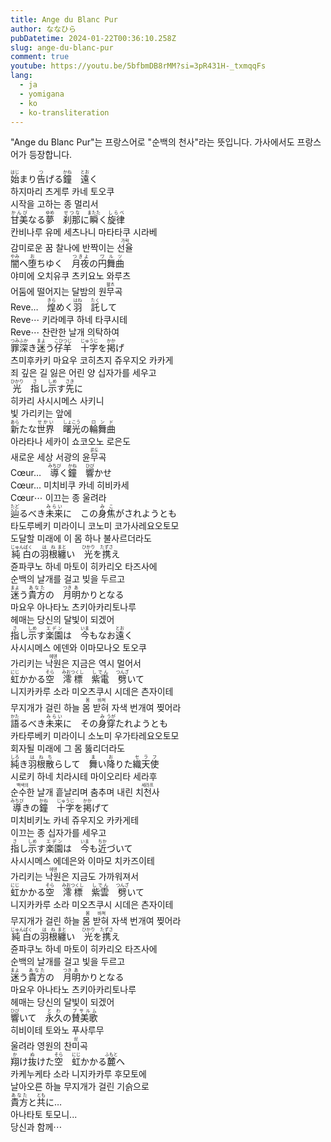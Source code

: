 ```yaml
---
title: Ange du Blanc Pur
author: ななひら
pubDatetime: 2024-01-22T00:36:10.258Z
slug: ange-du-blanc-pur
comment: true
youtube: https://youtu.be/5bfbmDB8rMM?si=3pR431H-_txmqqFs
lang:
  - ja
  - yomigana
  - ko
  - ko-transliteration
---
```


"Ange du Blanc Pur"는 프랑스어로 "순백의 천사"라는 뜻입니다. 가사에서도 프랑스어가 등장합니다.

<div>
    <div class="lang-ja"><ruby>始<rp>(</rp><rt>はじ</rt><rp>)</rp></ruby>まり<ruby>告<rp>(</rp><rt>つ</rt><rp>)</rp></ruby>げる<ruby>鐘<rp>(</rp><rt>かね</rt><rp>)</rp></ruby>　<ruby>遠<rp>(</rp><rt>とお</rt><rp>)</rp></ruby>く</div>
    <div class="lang-ko-tl">하지마리 츠게루 카네 토오쿠</div>
    <div class="lang-ko">시작을 고하는 종 멀리서</div>
</div>
<div>
    <div class="lang-ja"><ruby>甘美<rp>(</rp><rt>かんび</rt><rp>)</rp></ruby>なる<ruby>夢<rp>(</rp><rt>ゆめ</rt><rp>)</rp></ruby>　<ruby>刹那<rp>(</rp><rt>せつな</rt><rp>)</rp></ruby>に<ruby>瞬<rp>(</rp><rt>またた</rt><rp>)</rp></ruby>く<ruby>旋律<rp>(</rp><rt>しらべ</rt><rp>)</rp></ruby></div>
    <div class="lang-ko-tl">칸비나루 유메 세츠나니 마타타쿠 시라베</div>
    <div class="lang-ko">감미로운 꿈 찰나에 반짝이는 <ruby>선율<rp>(</rp><rt class="show">가락</rt><rp>)</rp></ruby></div>
</div>
<div>
    <div class="lang-ja"><ruby>闇<rp>(</rp><rt>やみ</rt><rp>)</rp></ruby>へ<ruby>堕<rp>(</rp><rt>お</rt><rp>)</rp></ruby>ちゆく　<ruby>月夜<rp>(</rp><rt>つきよ</rt><rp>)</rp></ruby>の<ruby>円舞曲<rp>(</rp><rt>ワルツ</rt><rp>)</rp></ruby></div>
    <div class="lang-ko-tl">야미에 오치유쿠 츠키요노 와루츠</div>
    <div class="lang-ko">어둠에 떨어지는 달밤의 <ruby>원무곡<rp>(</rp><rt class="show">왈츠</rt><rp>)</rp></ruby></div>
</div>
<div>
    <div class="lang-ja">Reve…　<ruby>煌<rp>(</rp><rt>きら</rt><rp>)</rp></ruby>めく<ruby>羽<rp>(</rp><rt>はね</rt><rp>)</rp></ruby>　<ruby>託<rp>(</rp><rt>たく</rt><rp>)</rp></ruby>して</div>
    <div class="lang-ko-tl">Reve⋯ 키라메쿠 하네 타쿠시테</div>
    <div class="lang-ko">Reve⋯ 찬란한 날개 의탁하여</div>
</div>
<div>
    <div class="lang-ja"><ruby>罪<rp>(</rp><rt>つみ</rt><rp>)</rp></ruby><ruby>深<rp>(</rp><rt>ふか</rt><rp>)</rp></ruby>き<ruby>迷<rp>(</rp><rt>まよ</rt><rp>)</rp></ruby>う<ruby>仔羊<rp>(</rp><rt>こひつじ</rt><rp>)</rp></ruby>　<ruby>十字<rp>(</rp><rt>じゅうじ</rt><rp>)</rp></ruby>を<ruby>掲<rp>(</rp><rt>かか</rt><rp>)</rp></ruby>げ</div>
    <div class="lang-ko-tl">츠미후카키 마요우 코히츠지 쥬우지오 카카게</div>
    <div class="lang-ko">죄 깊은 길 잃은 어린 양 십자가를 세우고</div>
</div>
<div>
    <div class="lang-ja"><ruby>光<rp>(</rp><rt>ひかり</rt><rp>)</rp></ruby>　<ruby>指<rp>(</rp><rt>さ</rt><rp>)</rp></ruby>し<ruby>示<rp>(</rp><rt>しめ</rt><rp>)</rp></ruby>す<ruby>先<rp>(</rp><rt>さき</rt><rp>)</rp></ruby>に</div>
    <div class="lang-ko-tl">히카리 사시시메스 사키니</div>
    <div class="lang-ko">빛 가리키는 앞에</div>
</div>
<div>
    <div class="lang-ja"><ruby>新<rp>(</rp><rt>あら</rt><rp>)</rp></ruby>たな<ruby>世界<rp>(</rp><rt>せかい</rt><rp>)</rp></ruby>　<ruby>曙光<rp>(</rp><rt>しょこう</rt><rp>)</rp></ruby>の<ruby>輪舞曲<rp>(</rp><rt>ロンド</rt><rp>)</rp></ruby></div>
    <div class="lang-ko-tl">아라타나 세카이 쇼코오노 로은도</div>
    <div class="lang-ko">새로운 세상 서광의 <ruby>윤무곡<rp>(</rp><rt class="show">론도</rt><rp>)</rp></ruby></div>
</div>
<div>
    <div class="lang-ja">Cœur…　<ruby>導<rp>(</rp><rt>みちび</rt><rp>)</rp></ruby>く<ruby>鐘<rp>(</rp><rt>かね</rt><rp>)</rp></ruby>　<ruby>響<rp>(</rp><rt>ひび</rt><rp>)</rp></ruby>かせ</div>
    <div class="lang-ko-tl">Cœur... 미치비쿠 카네 히비카세</div>
    <div class="lang-ko">Cœur⋯ 이끄는 종 울려라</div>
</div>
<div>
    <div class="lang-ja"><ruby>辿<rp>(</rp><rt>たど</rt><rp>)</rp></ruby>るべき<ruby>未来<rp>(</rp><rt>みらい</rt><rp>)</rp></ruby>に　この<ruby>身<rp>(</rp><rt>み</rt><rp>)</rp></ruby><ruby>焦<rp>(</rp><rt>こ</rt><rp>)</rp></ruby>がされようとも</div>
    <div class="lang-ko-tl">타도루베키 미라이니 코노미 코가사레요오토모</div>
    <div class="lang-ko">도달할 미래에 이 몸 하나 불사르더라도</div>
</div>
<div>
    <div class="lang-ja"><ruby>純白<rp>(</rp><rt>じゅんぱく</rt><rp>)</rp></ruby>の<ruby>羽根<rp>(</rp><rt>はね</rt><rp>)</rp></ruby><ruby>纏<rp>(</rp><rt>まと</rt><rp>)</rp></ruby>い　<ruby>光<rp>(</rp><rt>ひかり</rt><rp>)</rp></ruby>を<ruby>携<rp>(</rp><rt>たずさ</rt><rp>)</rp></ruby>え</div>
    <div class="lang-ko-tl">쥰파쿠노 하네 마토이 히카리오 타즈사에</div>
    <div class="lang-ko">순백의 날개를 걸고 빚을 두르고</div>
</div>
<div>
    <div class="lang-ja"><ruby>迷<rp>(</rp><rt>まよ</rt><rp>)</rp></ruby>う<ruby>貴方<rp>(</rp><rt>あなた</rt><rp>)</rp></ruby>の　<ruby>月<rp>(</rp><rt>つき</rt><rp>)</rp></ruby><ruby>明<rp>(</rp><rt>あ</rt><rp>)</rp></ruby>かりとなる</div>
    <div class="lang-ko-tl">마요우 아나타노 츠키아카리토나루</div>
    <div class="lang-ko">헤매는 당신의 달빛이 되겠어</div>
</div>
<div>
    <div class="lang-ja"><ruby>指<rp>(</rp><rt>さ</rt><rp>)</rp></ruby>し<ruby>示<rp>(</rp><rt>しめ</rt><rp>)</rp></ruby>す<ruby>楽園<rp>(</rp><rt>エデン</rt><rp>)</rp></ruby>は　<ruby>今<rp>(</rp><rt>いま</rt><rp>)</rp></ruby>もなお<ruby>遠<rp>(</rp><rt>とお</rt><rp>)</rp></ruby>く</div>
    <div class="lang-ko-tl">사시시메스 에덴와 이마모나오 토오쿠</div>
    <div class="lang-ko">가리키는 <ruby>낙원<rp>(</rp><rt class="show">에덴</rt><rp>)</rp>은 </ruby>지금은 역시 멀어서</div>
</div>
<div>
    <div class="lang-ja"><ruby>虹<rp>(</rp><rt>にじ</rt><rp>)</rp></ruby>かかる<ruby>空<rp>(</rp><rt>そら</rt><rp>)</rp></ruby>　<ruby>澪標<rp>(</rp><rt>みおつくし</rt><rp>)</rp></ruby>　<ruby>紫電<rp>(</rp><rt>しでん</rt><rp>)</rp></ruby>　<ruby>劈<rp>(</rp><rt>つんざ</rt><rp>)</rp></ruby>いて</div>
    <div class="lang-ko-tl">니지카카루 소라 미오츠쿠시 시데은 츤자이테</div>
    <div class="lang-ko">무지개가 걸린 하늘 <ruby>몸 받혀<rp>(</rp><rt class="show">몸 바쳐</rt><rp>)</rp></ruby> 자색 번개여 찢어라</div>
</div>
<div>
    <div class="lang-ja"><ruby>語<rp>(</rp><rt>かた</rt><rp>)</rp></ruby>るべき<ruby>未来<rp>(</rp><rt>みらい</rt><rp>)</rp></ruby>に　その<ruby>身<rp>(</rp><rt>み</rt><rp>)</rp></ruby><ruby>穿<rp>(</rp><rt>うが</rt><rp>)</rp></ruby>たれようとも</div>
    <div class="lang-ko-tl">카타루베키 미라이니 소노미 우가타레요오토모</div>
    <div class="lang-ko">회자될 미래에 그 몸 뚫리더라도</div>
</div>
<div>
    <div class="lang-ja"><ruby>純<rp>(</rp><rt>しろ</rt><rp>)</rp></ruby>き<ruby>羽根<rp>(</rp><rt>はね</rt><rp>)</rp></ruby><ruby>散<rp>(</rp><rt>ち</rt><rp>)</rp></ruby>らして　<ruby>舞<rp>(</rp><rt>ま</rt><rp>)</rp></ruby>い<ruby>降<rp>(</rp><rt>お</rt><rp>)</rp></ruby>りた<ruby>織天使<rp>(</rp><rt>セラフ</rt><rp>)</rp></ruby></div>
    <div class="lang-ko-tl">시로키 하네 치라시테 마이오리타 세라후</div>
    <div class="lang-ko"><ruby>순수한<rp>(</rp><rt class="show">백색의</rt><rp>)</rp></ruby> 날개 흩날리며 춤추며 내린 <ruby>치천사<rp>(</rp><rt class="show">세라프</rt><rp>)</rp></ruby></div>
</div>
<div>
    <div class="lang-ja"><ruby>導<rp>(</rp><rt>みちび</rt><rp>)</rp></ruby>きの<ruby>鐘<rp>(</rp><rt>かね</rt><rp>)</rp></ruby>　<ruby>十字<rp>(</rp><rt>じゅうじ</rt><rp>)</rp></ruby>を<ruby>掲<rp>(</rp><rt>かか</rt><rp>)</rp></ruby>げて</div>
    <div class="lang-ko-tl">미치비키노 카네 쥬우지오 카카게테</div>
    <div class="lang-ko">이끄는 종 십자가를 세우고</div>
</div>
<div>
    <div class="lang-ja"><ruby>指<rp>(</rp><rt>さ</rt><rp>)</rp></ruby>し<ruby>示<rp>(</rp><rt>しめ</rt><rp>)</rp></ruby>す<ruby>楽園<rp>(</rp><rt>エデン</rt><rp>)</rp></ruby>は　<ruby>今<rp>(</rp><rt>いま</rt><rp>)</rp></ruby>も<ruby>近<rp>(</rp><rt>ちか</rt><rp>)</rp></ruby>づいて</div>
    <div class="lang-ko-tl">사시시메스 에데은와 이마모 치카즈이테</div>
    <div class="lang-ko">가리키는 <ruby>낙원<rp>(</rp><rt class="show">에덴</rt><rp>)</rp></ruby>은 지금도 가까워져서</div>
</div>
<div>
    <div class="lang-ja"><ruby>虹<rp>(</rp><rt>にじ</rt><rp>)</rp></ruby>かかる<ruby>空<rp>(</rp><rt>そら</rt><rp>)</rp></ruby>　<ruby>澪標<rp>(</rp><rt>みおつくし</rt><rp>)</rp></ruby>　<ruby>紫雲<rp>(</rp><rt>しでん</rt><rp>)</rp></ruby>　<ruby>劈<rp>(</rp><rt>つんざ</rt><rp>)</rp></ruby>いて</div>
    <div class="lang-ko-tl">니지카카루 소라 미오츠쿠시 시데은 츤자이테</div>
    <div class="lang-ko">무지개가 걸린 하늘 <ruby>몸 받혀<rp>(</rp><rt class="show">몸 바쳐</rt><rp>)</rp></ruby> 자색 번개여 찢어라</div>
</div>
<div>
    <div class="lang-ja"><ruby>純白<rp>(</rp><rt>じゅんぱく</rt><rp>)</rp></ruby>の<ruby>羽根<rp>(</rp><rt>はね</rt><rp>)</rp></ruby><ruby>纏<rp>(</rp><rt>まと</rt><rp>)</rp></ruby>い　<ruby>光<rp>(</rp><rt>ひかり</rt><rp>)</rp></ruby>を<ruby>携<rp>(</rp><rt>たずさ</rt><rp>)</rp></ruby>え</div>
    <div class="lang-ko-tl">쥰파쿠노 하네 마토이 히카리오 타즈사에</div>
    <div class="lang-ko">순백의 날개를 걸고 빛을 두르고</div>
</div>
<div>
    <div class="lang-ja"><ruby>迷<rp>(</rp><rt>まよ</rt><rp>)</rp></ruby>う<ruby>貴方<rp>(</rp><rt>あなた</rt><rp>)</rp></ruby>の　<ruby>月<rp>(</rp><rt>つき</rt><rp>)</rp></ruby><ruby>明<rp>(</rp><rt>あ</rt><rp>)</rp></ruby>かりとなる</div>
    <div class="lang-ko-tl">마요우 아나타노 츠키아카리토나루</div>
    <div class="lang-ko">헤매는 당신의 달빛이 되겠어</div>
</div>
<div>
    <div class="lang-ja"><ruby>響<rp>(</rp><rt>ひび</rt><rp>)</rp></ruby>いて　<ruby>永久<rp>(</rp><rt>とわ</rt><rp>)</rp></ruby>の<ruby>賛美歌<rp>(</rp><rt>プサルム</rt><rp>)</rp></ruby></div>
    <div class="lang-ko-tl">히비이테 토와노 푸사루무</div>
    <div class="lang-ko">울려라 영원의 <ruby>찬미곡<rp>(</rp><rt class="show">삼</rt><rp>)</rp></ruby></div>
</div>
<div>
    <div class="lang-ja"><ruby>翔<rp>(</rp><rt>か</rt><rp>)</rp></ruby>け<ruby>抜<rp>(</rp><rt>ぬ</rt><rp>)</rp></ruby>けた<ruby>空<rp>(</rp><rt>そら</rt><rp>)</rp></ruby>　<ruby>虹<rp>(</rp><rt>にじ</rt><rp>)</rp></ruby>かかる<ruby>麓<rp>(</rp><rt>ふもと</rt><rp>)</rp></ruby>へ</div>
    <div class="lang-ko-tl">카케누케타 소라 니지카카루 후모토에</div>
    <div class="lang-ko">날아오른 하늘 무지개가 걸린 기슭으로</div>
</div>
<div>
    <div class="lang-ja"><ruby>貴方<rp>(</rp><rt>あなた</rt><rp>)</rp></ruby>と<ruby>共<rp>(</rp><rt>とも</rt><rp>)</rp></ruby>に…</div>
    <div class="lang-ko-tl">아나타토 토모니...</div>
    <div class="lang-ko">당신과 함께⋯</div>
</div>
